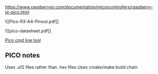 https://www.raspberrypi.com/documentation/microcontrollers/raspberry-pi-pico.html

![[Pico-R3-A4-Pinout.pdf]]

![[pico-datasheet.pdf]]

[Pico cmd line tool](https://github.com/raspberrypi/picotool)

## PICO notes

Uses .uf2 files rather than .hex files
Uses cmake/make build chain
